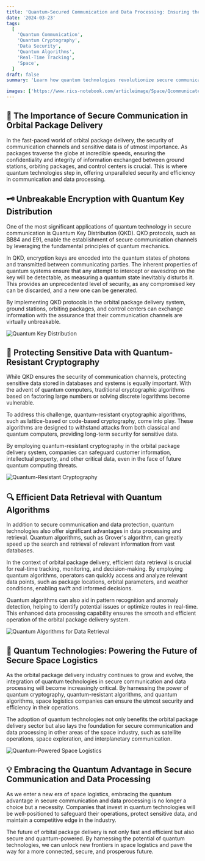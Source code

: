 ```yaml
---
title: 'Quantum-Secured Communication and Data Processing: Ensuring the Safety and Efficiency of Orbital Package Delivery'
date: '2024-03-23'
tags:
  [
    'Quantum Communication',
    'Quantum Cryptography',
    'Data Security',
    'Quantum Algorithms',
    'Real-Time Tracking',
    'Space',
  ]
draft: false
summary: 'Learn how quantum technologies revolutionize secure communication and data processing in the orbital package delivery industry. From unbreakable encryption to efficient data retrieval, discover the ways in which quantum computing ensures the safety and efficiency of space logistics.'

images: ['https://www.rics-notebook.com/articleimage/Space/Qcommunicate.png']
---
```


## 🔐 The Importance of Secure Communication in Orbital Package Delivery

In the fast-paced world of orbital package delivery, the security of communication channels and sensitive data is of utmost importance. As packages traverse the globe at incredible speeds, ensuring the confidentiality and integrity of information exchanged between ground stations, orbiting packages, and control centers is crucial. This is where quantum technologies step in, offering unparalleled security and efficiency in communication and data processing.

## 🗝️ Unbreakable Encryption with Quantum Key Distribution

One of the most significant applications of quantum technology in secure communication is Quantum Key Distribution (QKD). QKD protocols, such as BB84 and E91, enable the establishment of secure communication channels by leveraging the fundamental principles of quantum mechanics.

In QKD, encryption keys are encoded into the quantum states of photons and transmitted between communicating parties. The inherent properties of quantum systems ensure that any attempt to intercept or eavesdrop on the key will be detectable, as measuring a quantum state inevitably disturbs it. This provides an unprecedented level of security, as any compromised key can be discarded, and a new one can be generated.

By implementing QKD protocols in the orbital package delivery system, ground stations, orbiting packages, and control centers can exchange information with the assurance that their communication channels are virtually unbreakable.

![Quantum Key Distribution](https://www.quantumcybersolutions.com/OPD/qkd.webp)

## 💪 Protecting Sensitive Data with Quantum-Resistant Cryptography

While QKD ensures the security of communication channels, protecting sensitive data stored in databases and systems is equally important. With the advent of quantum computers, traditional cryptographic algorithms based on factoring large numbers or solving discrete logarithms become vulnerable.

To address this challenge, quantum-resistant cryptographic algorithms, such as lattice-based or code-based cryptography, come into play. These algorithms are designed to withstand attacks from both classical and quantum computers, providing long-term security for sensitive data.

By employing quantum-resistant cryptography in the orbital package delivery system, companies can safeguard customer information, intellectual property, and other critical data, even in the face of future quantum computing threats.

![Quantum-Resistant Cryptography](https://www.quantumcybersolutions.com/OPD/quantum-resistant-crypto.webp)

## 🔍 Efficient Data Retrieval with Quantum Algorithms

In addition to secure communication and data protection, quantum technologies also offer significant advantages in data processing and retrieval. Quantum algorithms, such as Grover's algorithm, can greatly speed up the search and retrieval of relevant information from vast databases.

In the context of orbital package delivery, efficient data retrieval is crucial for real-time tracking, monitoring, and decision-making. By employing quantum algorithms, operators can quickly access and analyze relevant data points, such as package locations, orbital parameters, and weather conditions, enabling swift and informed decisions.

Quantum algorithms can also aid in pattern recognition and anomaly detection, helping to identify potential issues or optimize routes in real-time. This enhanced data processing capability ensures the smooth and efficient operation of the orbital package delivery system.

![Quantum Algorithms for Data Retrieval](https://www.quantumcybersolutions.com/OPD/quantum-data-retrieval.webp)

## 🚀 Quantum Technologies: Powering the Future of Secure Space Logistics

As the orbital package delivery industry continues to grow and evolve, the integration of quantum technologies in secure communication and data processing will become increasingly critical. By harnessing the power of quantum cryptography, quantum-resistant algorithms, and quantum algorithms, space logistics companies can ensure the utmost security and efficiency in their operations.

The adoption of quantum technologies not only benefits the orbital package delivery sector but also lays the foundation for secure communication and data processing in other areas of the space industry, such as satellite operations, space exploration, and interplanetary communication.

![Quantum-Powered Space Logistics](https://www.quantumcybersolutions.com/OPD/quantum-space-logistics.webp)

## 💡 Embracing the Quantum Advantage in Secure Communication and Data Processing

As we enter a new era of space logistics, embracing the quantum advantage in secure communication and data processing is no longer a choice but a necessity. Companies that invest in quantum technologies will be well-positioned to safeguard their operations, protect sensitive data, and maintain a competitive edge in the industry.

The future of orbital package delivery is not only fast and efficient but also secure and quantum-powered. By harnessing the potential of quantum technologies, we can unlock new frontiers in space logistics and pave the way for a more connected, secure, and prosperous future.
